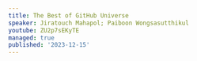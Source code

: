 ```yaml
---
title: The Best of GitHub Universe
speaker: Jiratouch Mahapol; Paiboon Wongsasutthikul
youtube: ZU2p7sEKyTE
managed: true
published: '2023-12-15'
---
```

